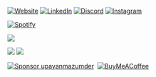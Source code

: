 [![Website](https://img.shields.io/badge/Website-upayan.dev-black?style=for-the-badge&logo=Google-Chrome&logoColor=white)](https://upayan.dev)
[![LinkedIn](https://img.shields.io/badge/LinkedIn-black?style=for-the-badge&logo=linkedin&logoColor=0A66C2)](https://linkedin.com/in/upayanmazumder)
[![Discord](https://img.shields.io/badge/Discord-black?style=for-the-badge&logo=discord&logoColor=7289DA)](https://discord.gg/wQTZcXpcaY)
[![Instagram](https://img.shields.io/badge/Instagram-black?style=for-the-badge&logo=instagram&logoColor=E4405F)](https://instagram.com/upayan.mazumder)

[![Spotify](https://spotify-github-profile.kittinanx.com/api/view.svg?uid=3zcqo5l4w54m5gh1or67mrist&cover_image=true&theme=natemoo-re&background_color=121212&interchange=true&bar_color=53b14f&bar_color_cover=false)](https://spotify-github-profile.kittinanx.com/api/view.svg?uid=3zcqo5l4w54m5gh1or67mrist&redirect=true)

![](http://github-profile-summary-cards.vercel.app/api/cards/profile-details?username=upayanmazumder&theme=github_dark)

![](http://github-profile-summary-cards.vercel.app/api/cards/repos-per-language?username=upayanmazumder&theme=github_dark)
![](http://github-profile-summary-cards.vercel.app/api/cards/stats?username=upayanmazumder&theme=github_dark)

[![Sponsor upayanmazumder](https://img.shields.io/badge/Sponsor-upayanmazumder-000000?style=for-the-badge&logo=github)](https://github.com/sponsors/upayanmazumder)&nbsp;&nbsp;[![BuyMeACoffee](https://img.shields.io/badge/Buy%20Me%20a%20Coffee-ffdd00?style=for-the-badge&logo=buy-me-a-coffee&logoColor=black)](https://buymeacoffee.com/upayan)
